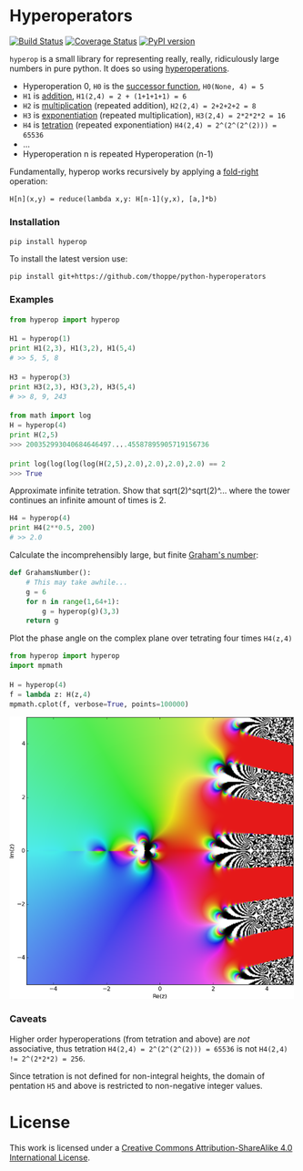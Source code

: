 # Hyperoperators

[![Build Status](https://travis-ci.org/thoppe/python-hyperoperators.svg?branch=master)](https://travis-ci.org/thoppe/python-hyperoperators)
[![Coverage Status](https://coveralls.io/repos/github/thoppe/python-hyperoperators/badge.svg?branch=master)](https://coveralls.io/github/thoppe/python-hyperoperators?branch=master)
[![PyPI version](https://badge.fury.io/py/hyperop.svg)](https://badge.fury.io/py/hyperop)
  
`hyperop` is a small library for representing really, really, ridiculously large numbers in pure python. It does so using [hyperoperations](https://en.wikipedia.org/wiki/Hyperoperation).

+ Hyperoperation 0, `H0` is the [successor function](https://en.wikipedia.org/wiki/Successor_function), `H0(None, 4) = 5`
+ `H1` is [addition](https://en.wikipedia.org/wiki/Addition), `H1(2,4) = 2 + (1+1+1+1) = 6`
+ `H2` is [multiplication](https://en.wikipedia.org/wiki/Multiplication) (repeated addition), `H2(2,4) = 2+2+2+2 = 8`
+ `H3` is [exponentiation](https://en.wikipedia.org/wiki/Exponentiation) (repeated multiplication), `H3(2,4) = 2*2*2*2 = 16`
+ `H4` is [tetration](https://en.wikipedia.org/wiki/Tetration) (repeated exponentiation) `H4(2,4) = 2^(2^(2^(2))) = 65536`
+ ...
+ Hyperoperation n is repeated Hyperoperation (n-1)


Fundamentally, hyperop works recursively by applying a [fold-right](https://en.wikipedia.org/wiki/Fold_(higher-order_function)) operation:
  
    H[n](x,y) = reduce(lambda x,y: H[n-1](y,x), [a,]*b)


### Installation

    pip install hyperop

To install the latest version use:

    pip install git+https://github.com/thoppe/python-hyperoperators

### Examples

``` python
from hyperop import hyperop

H1 = hyperop(1)
print H1(2,3), H1(3,2), H1(5,4)
# >> 5, 5, 8

H3 = hyperop(3)
print H3(2,3), H3(3,2), H3(5,4)
# >> 8, 9, 243

from math import log
H = hyperop(4)
print H(2,5)
>>> 200352993040684646497....45587895905719156736

print log(log(log(log(H(2,5),2.0),2.0),2.0),2.0) == 2
>>> True  
```
  
Approximate infinite tetration. Show that sqrt(2)^sqrt(2)^... where the tower continues an infinite amount of times is 2.

``` python
H4 = hyperop(4)
print H4(2**0.5, 200)
# >> 2.0
```
  

Calculate the incomprehensibly large, but finite [Graham's number](https://en.wikipedia.org/wiki/Graham%27s_number):

``` python
def GrahamsNumber():
    # This may take awhile...
    g = 6
    for n in range(1,64+1):
        g = hyperop(g)(3,3)
    return g
```
  
Plot the phase angle on the complex plane over tetrating four times `H4(z,4)`

``` python
from hyperop import hyperop
import mpmath

H = hyperop(4)
f = lambda z: H(z,4)
mpmath.cplot(f, verbose=True, points=100000)
```

![Complex tetration plot](figures/tetration_example.png)

 
### Caveats
  
Higher order hyperoperations (from tetration and above) are _not_ associative, thus tetration `H4(2,4) = 2^(2^(2^(2))) = 65536` is not `H4(2,4) != 2^(2*2*2) = 256`.

Since tetration is not defined for non-integral heights, the domain of pentation `H5` and above is restricted to non-negative integer values.

# License

This work is licensed under a <a rel="license" href="http://creativecommons.org/licenses/by-sa/4.0/">Creative Commons Attribution-ShareAlike 4.0 International License</a>.